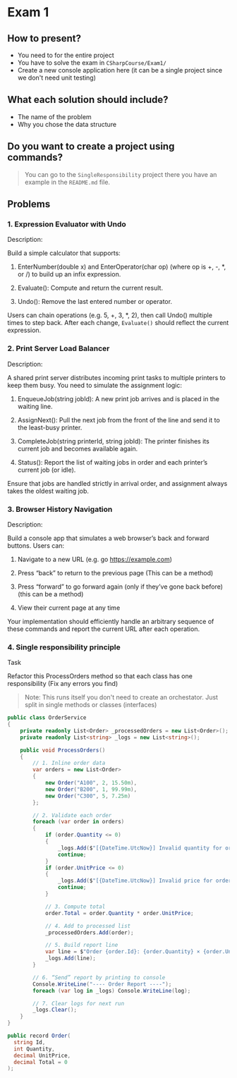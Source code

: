 # Exam 1

## How to present?

- You need to for the entire project
- You have to solve the exam in `CSharpCourse/Exam1/`
- Create a new console application here (it can be a single project since we don't need unit testing)

## What each solution should include?

- The name of the problem
- Why you chose the data structure

## Do you want to create a project using commands?

> You can go to the `SingleResponsibility` project there you have an example in the `README.md` file.

## Problems

### 1. Expression Evaluator with Undo

Description:

Build a simple calculator that supports:

1. EnterNumber(double x) and EnterOperator(char op) (where op is +, -, *, or /) to build up an infix expression.

2. Evaluate(): Compute and return the current result.

3. Undo(): Remove the last entered number or operator.

Users can chain operations (e.g. 5, +, 3, *, 2), then call Undo() multiple times to step back. After each change, `Evaluate()` should reflect the current expression.

### 2. Print Server Load Balancer

Description:

A shared print server distributes incoming print tasks to multiple printers to keep them busy. You need to simulate the assignment logic:

1. EnqueueJob(string jobId): A new print job arrives and is placed in the waiting line.

2. AssignNext(): Pull the next job from the front of the line and send it to the least-busy printer.

3. CompleteJob(string printerId, string jobId): The printer finishes its current job and becomes available again.

4. Status(): Report the list of waiting jobs in order and each printer’s current job (or idle).

Ensure that jobs are handled strictly in arrival order, and assignment always takes the oldest waiting job.

### 3. Browser History Navigation

Description:

Build a console app that simulates a web browser’s back and forward buttons. Users can:

1. Navigate to a new URL (e.g. go https://example.com)

2. Press “back” to return to the previous page (This can be a method)

3. Press “forward” to go forward again (only if they’ve gone back before) (this can be a method)

4. View their current page at any time

Your implementation should efficiently handle an arbitrary sequence of these commands and report the current URL after each operation.

### 4. Single responsibility principle

Task

Refactor this ProcessOrders method so that each class has one responsibility (Fix any errors you find)

> Note: This runs itself you don't need to create an orchestator. Just split in single methods or classes (interfaces)

```csharp
public class OrderService
{
    private readonly List<Order> _processedOrders = new List<Order>();
    private readonly List<string> _logs = new List<string>();

    public void ProcessOrders()
    {
        // 1. Inline order data
        var orders = new List<Order>
        {
            new Order("A100", 2, 15.50m),
            new Order("B200", 1, 99.99m),
            new Order("C300", 5, 7.25m)
        };

        // 2. Validate each order
        foreach (var order in orders)
        {
            if (order.Quantity <= 0)
            {
                _logs.Add($"[{DateTime.UtcNow}] Invalid quantity for order {order.Id}");
                continue;
            }
            if (order.UnitPrice <= 0)
            {
                _logs.Add($"[{DateTime.UtcNow}] Invalid price for order {order.Id}");
                continue;
            }

            // 3. Compute total
            order.Total = order.Quantity * order.UnitPrice;

            // 4. Add to processed list
            _processedOrders.Add(order);

            // 5. Build report line
            var line = $"Order {order.Id}: {order.Quantity} × {order.UnitPrice:C} = {order.Total:C}";
            _logs.Add(line);
        }

        // 6. “Send” report by printing to console
        Console.WriteLine("---- Order Report ----");
        foreach (var log in _logs) Console.WriteLine(log);

        // 7. Clear logs for next run
        _logs.Clear();
    }
}

public record Order(
  string Id,
  int Quantity,
  decimal UnitPrice,
  decimal Total = 0
);

```